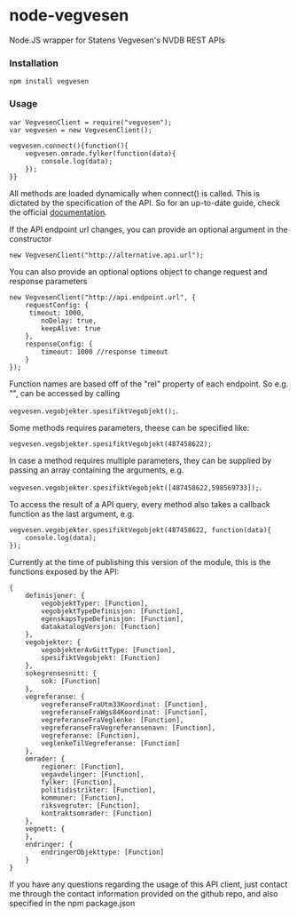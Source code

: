 # node-vegvesen
Node.JS wrapper for Statens Vegvesen's NVDB REST APIs

### Installation

`npm install vegvesen`

### Usage

```
var VegvesenClient = require("vegvesen");
var vegvesen = new VegvesenClient();

vegvesen.connect(){function(){
    vegvesen.omrade.fylker(function(data){
        console.log(data);
    });
}}

```



All methods are loaded dynamically when connect() is called. This is 
dictated by the specification of the API. So for an up-to-date guide, check
the official [documentation](https://www.vegvesen.no/nvdb/api/dokumentasjon/).

If the API endpoint url changes, you can provide an optional argument in the constructor

`new VegvesenClient("http://alternative.api.url");`

You can also provide an optional options object to change request and response parameters

```
new VegvesenClient("http://api.endpoint.url", {
    requestConfig: {
     timeout: 1000,
        noDelay: true,
        keepAlive: true
    },
    responseConfig: {
        timeout: 1000 //response timeout 
    }
});
```

Function names are based off of the "rel" property of each endpoint.
So e.g. "<ressurs rel="spesifikt-vegobjekt" uri="/vegobjekter/objekt/{vegobjekt-id}"/>",
can be accessed by calling 

`vegvesen.vegobjekter.spesifiktVegobjekt();`.

Some methods requires parameters, theese can be specified like:

`vegvesen.vegobjekter.spesifiktVegobjekt(487458622);`

In case a method requires multiple parameters, they can be supplied by passing an
array containing the arguments, e.g.

`vegvesen.vegobjekter.spesifiktVegobjekt([487458622,598569733]);`.


To access the result of a API query, every method also takes a callback function as
the last argument, e.g.

```
vegvesen.vegobjekter.spesifiktVegobjekt(487458622, function(data){
    console.log(data);
});
```

Currently at the time of publishing this version of the module, this is the
functions exposed by the API:

```
{
    definisjoner: { 
        vegobjektTyper: [Function],
        vegobjektTypeDefinisjon: [Function],
        egenskapsTypeDefinisjon: [Function],
        datakatalogVersjon: [Function]
    },
    vegobjekter: { 
        vegobjekterAvGittType: [Function],
        spesifiktVegobjekt: [Function] 
    },
    sokegrensesnitt: { 
        sok: [Function] 
    },
    vegreferanse: { 
        vegreferanseFraUtm33Koordinat: [Function],
        vegreferanseFraWgs84Koordinat: [Function],
        vegreferanseFraVeglenke: [Function],
        vegreferanseFraVegreferansenavn: [Function],
        vegreferanse: [Function],
        veglenkeTilVegreferanse: [Function] 
    },
    omrader: { 
        regioner: [Function],
        vegavdelinger: [Function],
        fylker: [Function],
        politidistrikter: [Function],
        kommuner: [Function],
        riksvegruter: [Function],
        kontraktsomrader: [Function]
    },
    vegnett: {
    },
    endringer: { 
        endringerObjekttype: [Function] 
    } 
}
```

If you have any questions regarding the usage of this API client, just contact me
through the contact information provided on the github repo, and also specified in
the npm package.json